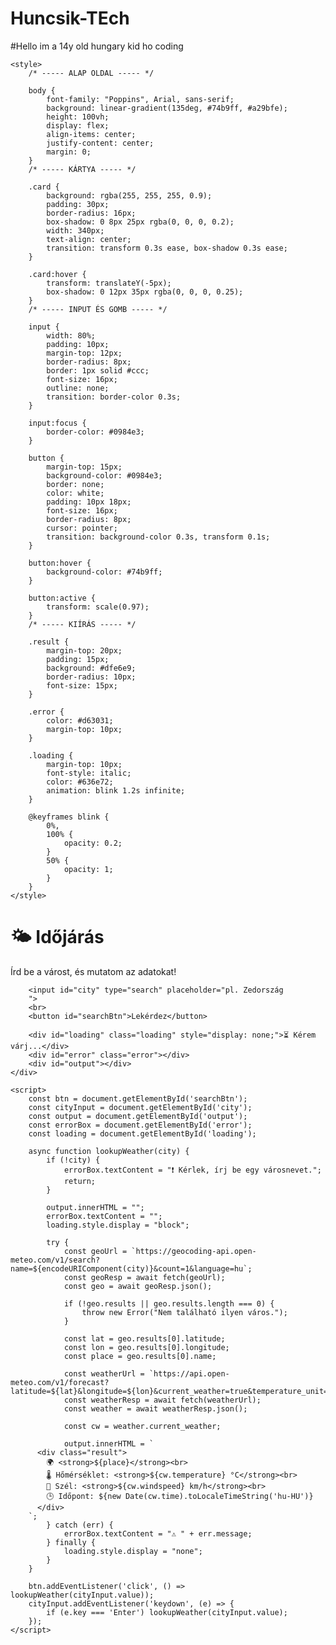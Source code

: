 # Huncsik-TEch
#Hello im a 14y old hungary kid ho coding
<!DOCTYPE html>
<html lang="hu">

<head>
    <meta charset="UTF-8" />
    <meta name="viewport" content="width=device-width, initial-scale=1" />
    <title>Milan project 2 🌤️</title>

    <style>
        /* ----- ALAP OLDAL ----- */
        
        body {
            font-family: "Poppins", Arial, sans-serif;
            background: linear-gradient(135deg, #74b9ff, #a29bfe);
            height: 100vh;
            display: flex;
            align-items: center;
            justify-content: center;
            margin: 0;
        }
        /* ----- KÁRTYA ----- */
        
        .card {
            background: rgba(255, 255, 255, 0.9);
            padding: 30px;
            border-radius: 16px;
            box-shadow: 0 8px 25px rgba(0, 0, 0, 0.2);
            width: 340px;
            text-align: center;
            transition: transform 0.3s ease, box-shadow 0.3s ease;
        }
        
        .card:hover {
            transform: translateY(-5px);
            box-shadow: 0 12px 35px rgba(0, 0, 0, 0.25);
        }
        /* ----- INPUT ÉS GOMB ----- */
        
        input {
            width: 80%;
            padding: 10px;
            margin-top: 12px;
            border-radius: 8px;
            border: 1px solid #ccc;
            font-size: 16px;
            outline: none;
            transition: border-color 0.3s;
        }
        
        input:focus {
            border-color: #0984e3;
        }
        
        button {
            margin-top: 15px;
            background-color: #0984e3;
            border: none;
            color: white;
            padding: 10px 18px;
            font-size: 16px;
            border-radius: 8px;
            cursor: pointer;
            transition: background-color 0.3s, transform 0.1s;
        }
        
        button:hover {
            background-color: #74b9ff;
        }
        
        button:active {
            transform: scale(0.97);
        }
        /* ----- KIÍRÁS ----- */
        
        .result {
            margin-top: 20px;
            padding: 15px;
            background: #dfe6e9;
            border-radius: 10px;
            font-size: 15px;
        }
        
        .error {
            color: #d63031;
            margin-top: 10px;
        }
        
        .loading {
            margin-top: 10px;
            font-style: italic;
            color: #636e72;
            animation: blink 1.2s infinite;
        }
        
        @keyframes blink {
            0%,
            100% {
                opacity: 0.2;
            }
            50% {
                opacity: 1;
            }
        }
    </style>
</head>

<body>
    <div class="card">
        <h1>🌤️ Időjárás</h1>
        <p>Írd be a várost, és mutatom az adatokat!</p>

        <input id="city" type="search" placeholder="pl. Zedország
		">
        <br>
        <button id="searchBtn">Lekérdez</button>

        <div id="loading" class="loading" style="display: none;">⏳ Kérem várj...</div>
        <div id="error" class="error"></div>
        <div id="output"></div>
    </div>

    <script>
        const btn = document.getElementById('searchBtn');
        const cityInput = document.getElementById('city');
        const output = document.getElementById('output');
        const errorBox = document.getElementById('error');
        const loading = document.getElementById('loading');

        async function lookupWeather(city) {
            if (!city) {
                errorBox.textContent = "❗ Kérlek, írj be egy városnevet.";
                return;
            }

            output.innerHTML = "";
            errorBox.textContent = "";
            loading.style.display = "block";

            try {
                const geoUrl = `https://geocoding-api.open-meteo.com/v1/search?name=${encodeURIComponent(city)}&count=1&language=hu`;
                const geoResp = await fetch(geoUrl);
                const geo = await geoResp.json();

                if (!geo.results || geo.results.length === 0) {
                    throw new Error("Nem található ilyen város.");
                }

                const lat = geo.results[0].latitude;
                const lon = geo.results[0].longitude;
                const place = geo.results[0].name;

                const weatherUrl = `https://api.open-meteo.com/v1/forecast?latitude=${lat}&longitude=${lon}&current_weather=true&temperature_unit=celsius&windspeed_unit=kmh`;
                const weatherResp = await fetch(weatherUrl);
                const weather = await weatherResp.json();

                const cw = weather.current_weather;

                output.innerHTML = `
          <div class="result">
            🌍 <strong>${place}</strong><br>
            🌡️ Hőmérséklet: <strong>${cw.temperature} °C</strong><br>
            💨 Szél: <strong>${cw.windspeed} km/h</strong><br>
            🕒 Időpont: ${new Date(cw.time).toLocaleTimeString('hu-HU')}
          </div>
        `;
            } catch (err) {
                errorBox.textContent = "⚠️ " + err.message;
            } finally {
                loading.style.display = "none";
            }
        }

        btn.addEventListener('click', () => lookupWeather(cityInput.value));
        cityInput.addEventListener('keydown', (e) => {
            if (e.key === 'Enter') lookupWeather(cityInput.value);
        });
    </script>
</body>

</html>
